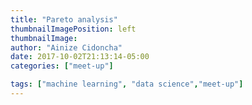 ```yaml
---
title: "Pareto analysis"
thumbnailImagePosition: left
thumbnailImage: 
author: "Ainize Cidoncha"
date: 2017-10-02T21:13:14-05:00
categories: ["meet-up"]

tags: ["machine learning", "data science","meet-up"]
---
```


